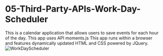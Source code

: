 # 05-Third-Party-APIs-Work-Day-Scheduler
This is a calendar application that allows users to save events for each hour of the day. 
This app uses API moments.js
This app runs within a browser and features dynamically updated HTML and CSS powered by JQuery. 
![WorkDayScheduler](https://user-images.githubusercontent.com/85536828/128585246-7e6712c9-5ffc-4b2d-b659-ebc7ccbe8b7e.PNG)

